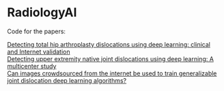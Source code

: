 # RadiologyAI

Code for the papers:

[Detecting total hip arthroplasty dislocations using deep learning: clinical and Internet validation](https://link.springer.com/article/10.1007/s10140-022-02060-2)  
[Detecting upper extremity native joint dislocations using deep learning: A multicenter study](https://www.sciencedirect.com/science/article/abs/pii/S0899707122002376)  
[Can images crowdsourced from the internet be used to train generalizable joint dislocation deep learning algorithms?](https://link.springer.com/article/10.1007/s00256-022-04077-7)
